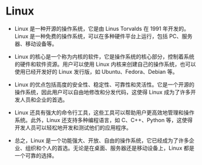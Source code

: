 # Linux

- Linux 是一种开源的操作系统，它是由 Linus Torvalds 在 1991 年开发的。Linux 是一种免费的操作系统，可以在多种硬件平台上运行，包括 PC、服务器、移动设备等。

- Linux 的核心是一个称为内核的软件，它是操作系统的核心部分，控制着系统的硬件和软件资源。用户可以使用 Linux 内核来创建自己的操作系统，也可以使用已经开发好的 Linux 发行版，如 Ubuntu、Fedora、Debian 等。

- Linux 的优点包括高度的安全性、稳定性、可靠性和灵活性。它是一个开源的操作系统，因此用户可以自由地修改和分发代码，这使得 Linux 成为了许多开发人员和企业的首选。

- Linux 还具有强大的命令行工具，这些工具可以帮助用户更高效地管理和操作系统。此外，Linux 还支持多种编程语言，如 C、C++、Python 等，这使得开发人员可以轻松地开发和测试他们的应用程序。

- 总之，Linux 是一个功能强大、开放、自由的操作系统，它已经成为了许多企业、组织和个人的首选。无论是在桌面、服务器还是移动设备上，Linux 都是一个可靠的选择。
